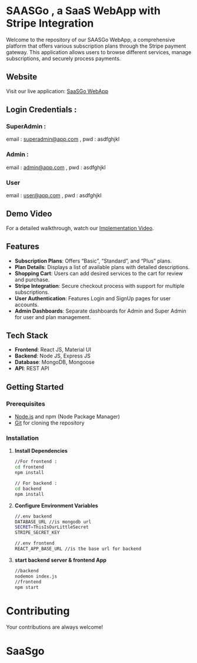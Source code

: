 # SAASGo , a SaaS WebApp with Stripe Integration

Welcome to the repository of our SAASGo WebApp, a comprehensive platform that offers various subscription plans through the Stripe payment gateway. This application allows users to browse different services, manage subscriptions, and securely process payments.

## Website

Visit our live application: [SaaSGo WebApp](https://saas-tgo.vercel.app/)

## Login Credentials :
### SuperAdmin :
email : superadmin@app.com , 
pwd   : asdfghjkl
### Admin :
email : admin@app.com , 
pwd   : asdfghjkl
### User
email : user@app.com , 
pwd   : asdfghjkl

## Demo Video

For a detailed walkthrough, watch our [Implementation Video](https://www.youtube.com/watch?v=vsmpp0uSkZ4).

## Features

- **Subscription Plans**: Offers “Basic”, “Standard”, and “Plus” plans.
- **Plan Details**: Displays a list of available plans with detailed descriptions.
- **Shopping Cart**: Users can add desired services to the cart for review and purchase.
- **Stripe Integration**: Secure checkout process with support for multiple subscriptions.
- **User Authentication**: Features Login and SignUp pages for user accounts.
- **Admin Dashboards**: Separate dashboards for Admin and Super Admin for user and plan management.

## Tech Stack

- **Frontend**: React JS, Material UI
- **Backend**: Node JS, Express JS
- **Database**: MongoDB, Mongoose
- **API**: REST API

## Getting Started

### Prerequisites

- [Node.js](https://nodejs.org/) and npm (Node Package Manager)
- [Git](https://git-scm.com/) for cloning the repository

### Installation

1. **Install Dependencies**
    ```bash
   //For frontend : 
   cd frontend
   npm install

   // For backend :
   cd backend
   npm install
2. **Configure Environment Variables**
   ```bash
   //.env backend
   DATABASE_URL //is mongodb url
   SECRET=ThisIsOurLittleSecret
   STRIPE_SECRET_KEY

   //.env frontend
   REACT_APP_BASE_URL //is the base url for backend
3. **start backend server & frontend App**
   ```bash
   //backend
   nodemon index.js
   //frontend
   npm start

# Contributing
Your contributions are always welcome!



# SaaSgo
